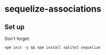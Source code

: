 # sequelize-associations

## Set up

Don't forget:

````
npm init -y && npm install sqlite3 sequelize
